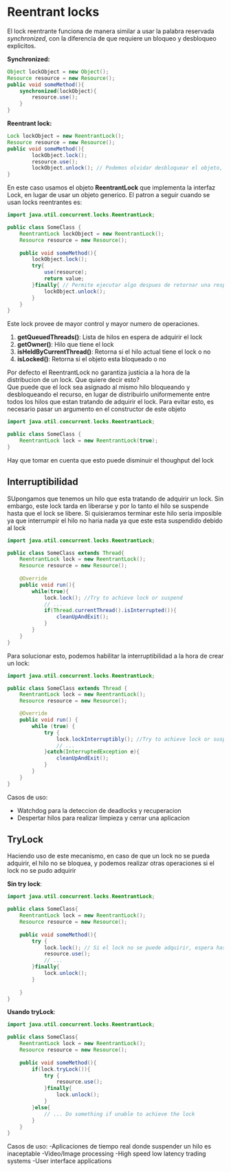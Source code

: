 # Reentrant locks
El lock reentrante funciona de manera similar a usar la palabra reservada *synchronized*, con la diferencia de que requiere un bloqueo y desbloqueo explicitos.

**Synchronized:**
```java
Object lockObject = new Object();
Resource resource = new Resource();
public void someMethod(){
    synchronized(lockObject){
        resource.use();
    }
}
```

**Reentrant lock:**
```java
Lock lockObject = new ReentrantLock();
Resource resource = new Resource();
public void someMethod(){
        lockObject.lock();
        resource.use();
        lockObject.unlock(); // Podemos olvidar desbloquear el objeto, o que una excepcion se arroje antes de desbloquear el objeto
}
```

En este caso usamos el objeto **ReentrantLock** que implementa la interfaz Lock, en lugar de usar un objeto generico.
El patron a seguir cuando se usan locks reentrantes es:

```java
import java.util.concurrent.locks.ReentrantLock;

public class SomeClass {
    ReentrantLock lockObject = new ReentrantLock();
    Resource resource = new Resource();
    
    public void someMethod(){
        lockObject.lock();
        try{
            use(resource);
            return value;
        }finally{ // Permite ejecutar algo despues de retornar una respuesta
            lockObject.unlock();
        }
    }
}
```
Este lock provee de mayor control y mayor numero de operaciones.
1. **getQueuedThreads()**: Lista de hilos en espera de adquirir el lock
2. **getOwner()**: Hilo que tiene el lock
3. **isHeldByCurrentThread()**: Retorna si el hilo actual tiene el lock o no
4. **isLocked()**: Retorna si el objeto esta bloqueado o no

Por defecto el ReentrantLock no garantiza justicia a la hora de la distribucion de un lock. Que quiere decir esto?  
Que puede que el lock sea asignado al mismo hilo bloqueando y desbloqueando el recurso, en lugar de distribuirlo 
uniformemente entre todos los hilos que estan tratando de adquirir el lock. 
Para evitar esto, es necesario pasar un argumento en el constructor de este objeto

```java
import java.util.concurrent.locks.ReentrantLock;

public class SomeClass {
    ReentrantLock lock = new ReentrantLock(true);
}
```
Hay que tomar en cuenta que esto puede disminuir el thoughput del lock

## Interruptibilidad
SUpongamos que tenemos un hilo que esta tratando de adquirir un lock. Sin embargo, este lock tarda en liberarse y por lo tanto el hilo se suspende hasta que el
lock se libere. Si quisieramos terminar este hilo seria imposible ya que interrumpir el hilo no haria nada ya que este esta suspendido
debido al lock

```java
import java.util.concurrent.locks.ReentrantLock;

public class SomeClass extends Thread{
    ReentrantLock lock = new ReentrantLock();
    Resource resource = new Resource();
    
    @Override
    public void run(){
        while(true){
            lock.lock(); //Try to achieve lock or suspend
            // ...
            if(Thread.currentThread().isInterrupted()){
                cleanUpAndExit();
            }
        }
    }
}
```

Para solucionar esto, podemos habilitar la interruptibilidad a la hora de crear un lock:

```java
import java.util.concurrent.locks.ReentrantLock;

public class SomeClass extends Thread {
    ReentrantLock lock = new ReentrantLock();
    Resource resource = new Resource();

    @Override
    public void run() {
        while (true) {
            try {
                lock.lockInterruptibly(); //Try to achieve lock or suspend with posibility to interrupt
                // ...
            }catch(InterruptedException e){
                cleanUpAndExit();
            }
        }
    }
}
```

Casos de uso:
- Watchdog para la deteccion de deadlocks y recuperacion
- Despertar hilos para realizar limpieza y cerrar una aplicacion

## TryLock
Haciendo uso de este mecanismo, en caso de que un lock no se pueda adquirir, el hilo no se bloquea, y podemos realizar
otras operaciones si el lock no se pudo adquirir

**Sin try lock**:
```java
import java.util.concurrent.locks.ReentrantLock;

public class SomeClass{
    ReentrantLock lock = new ReentrantLock();
    Resource resource = new Resource();
    
    public void someMethod(){
        try {
            lock.lock(); // Si el lock no se puede adquirir, espera hasta que este disponible
            resource.use();
            // ...
        }finally{
            lock.unlock();
        }
        
    }
}
```

**Usando tryLock**:
```java
import java.util.concurrent.locks.ReentrantLock;

public class SomeClass{
    ReentrantLock lock = new ReentrantLock();
    Resource resource = new Resource();
    
    public void someMethod(){
        if(lock.tryLock()){
            try {
                resource.use();
            }finally{
                lock.unlock();
            }
        }else{
            // ... Do something if unable to achieve the lock
        }
    }
}
```

Casos de uso:
-Aplicaciones de tiempo real donde suspender un hilo es inaceptable
    -Video/Image processing
    -High speed low latency trading systems
    -User interface applications